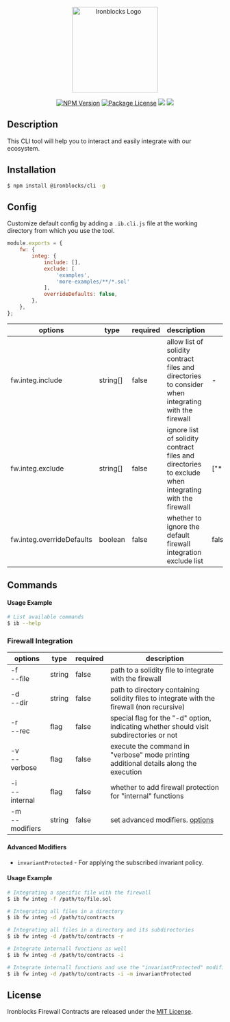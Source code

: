 <p align="center">
    <a href="https://www.ironblocks.com/" target="blank"><img src="https://www.ironblocks.com/logo.svg" width="200" alt="Ironblocks Logo" /></a>
</p>

<p align="center">
    <a href="https://www.npmjs.com/~ironblocks" target="_blank"><img src="https://img.shields.io/npm/v/@ironblocks/cli" alt="NPM Version" /></a>
    <a href="https://opensource.org/licenses/MIT" target="_blank"><img src="https://img.shields.io/badge/License-MIT-green.svg" alt="Package License" /></a>
    <a href="https://discord.com/channels/1065679814289268929" target="_blank"><img src="https://img.shields.io/badge/Discord-blue?logo=discord&logoColor=white"></a>
    <a href="https://twitter.com/Ironblocks_" target="_blank"><img src="https://img.shields.io/twitter/follow/nestframework.svg?style=social&label=Follow"></a>
</p>

## Description

This CLI tool will help you to interact and easily integrate with our ecosystem.

## Installation

```bash
$ npm install @ironblocks/cli -g
```

## Config

Customize default config by adding a `.ib.cli.js` file at the working directory from which you use the tool.

```js
module.exports = {
    fw: {
        integ: {
            include: [],
            exclude: [
                'examples',
                'more-examples/**/*.sol'
            ],
            overrideDefaults: false,
        },
    },
};
```

| options                          | type        | required | description                                                                                           | defaults              |
|----------------------------------| ----------- | -------- | ------------------------------------------------------------------------------------------------------|-----------------------|
| fw.integ.include                 | string[]    | false    | allow list of solidity contract files and directories to consider when integrating with the firewall  | -                     |
| fw.integ.exclude                 | string[]    | false    | ignore list of solidity contract files and directories to exclude when integrating with the firewall  | ["**/node_modules/*"] |
| fw.integ.overrideDefaults        | boolean     | false    | whether to ignore the default firewall integration exclude list                                       | false                 |

## Commands

#### Usage Example

```bash
# List available commands
$ ib --help
```

### Firewall Integration

| options           | type   | required | description                                                                                |
|-------------------| -------| ---------| -------------------------------------------------------------------------------------------|
| -f<br> --file     | string | false    | path to a solidity file to integrate with the firewall                                     |
| -d<br> --dir      | string | false    | path to directory containing solidity files to integrate with the firewall (non recursive) |
| -r<br> --rec      | flag   | false    | special flag for the "-d" option, indicating whether should visit subdirectories or not    |
| -v<br> --verbose  | flag   | false    | execute the command in "verbose" mode printing additional details along the execution      |
| -i<br> --internal | flag   | false    | whether to add firewall protection for "internal" functions                                |
| -m<br> --modifiers| string | false    | set advanced modifiers. [options](#advanced-modifiers)                |

#### Advanced Modifiers
- `invariantProtected` - For applying the subscribed invariant policy.

#### Usage Example

```bash
# Integrating a specific file with the firewall
$ ib fw integ -f /path/to/file.sol

# Integrating all files in a directory
$ ib fw integ -d /path/to/contracts

# Integrating all files in a directory and its subdirectories
$ ib fw integ -d /path/to/contracts -r

# Integrate internall functions as well
$ ib fw integ -d /path/to/contracts -i

# Integrate internall functions and use the "invariantProtected" modifier where possible
$ ib fw integ -d /path/to/contracts -i -m invariantProtected
```

## License

Ironblocks Firewall Contracts are released under the [MIT License](LICENSE).
